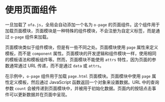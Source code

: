 # 使用页面组件

一旦加载了 `ofa.js`，全局会自动添加一个名为 `o-page` 的页面组件。这个组件用于加载页面模块，页面模块是一种特殊的组件模块，不会注册为自定义标签，而是通过 `o-page` 组件来加载。

页面模块类似于组件模块，但是有一些不同之处。页面模块使用 `page` 属性来定义模板，而不是 `component` 属性。页面模块的开发逻辑和组件模块一样，使用相同的模板语法和模板组件等。然而，页面模块不能使用 `attrs` 特性，因为页面的参数通常通过 URL 传递，而不是通过 `data` 或 `attrs`。

在示例中，`o-page` 组件用于加载 `page.html` 页面模块。页面模块中使用 `page` 属性定义模板，然后通过 JavaScript 函数返回一个对象来设置数据。URL 中的查询参数 `count` 会被传递到页面模块中，并被用于初始化数据。页面内的按钮点击事件可以更新数据并在页面中呈现。

<a href="../../publics/examples/use-page/demo.html" preview demo></a>
<a href="../../publics/examples/use-page/page.html" main demo></a>